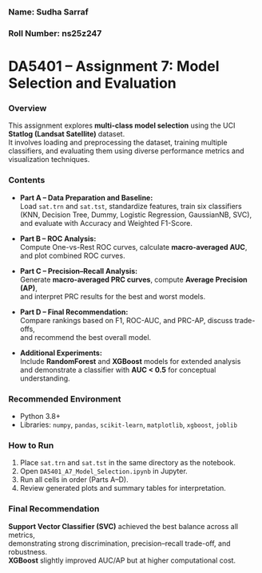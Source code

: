 ### Name: Sudha Sarraf
### Roll Number: ns25z247
# DA5401 – Assignment 7: Model Selection and Evaluation

### Overview
This assignment explores **multi-class model selection** using the UCI **Statlog (Landsat Satellite)** dataset.  
It involves loading and preprocessing the dataset, training multiple classifiers, and evaluating them using diverse performance metrics and visualization techniques.

### Contents
- **Part A – Data Preparation and Baseline:**  
  Load `sat.trn` and `sat.tst`, standardize features, train six classifiers  
  (KNN, Decision Tree, Dummy, Logistic Regression, GaussianNB, SVC),  
  and evaluate with Accuracy and Weighted F1-Score.

- **Part B – ROC Analysis:**  
  Compute One-vs-Rest ROC curves, calculate **macro-averaged AUC**, and plot combined ROC curves.

- **Part C – Precision–Recall Analysis:**  
  Generate **macro-averaged PRC curves**, compute **Average Precision (AP)**,  
  and interpret PRC results for the best and worst models.

- **Part D – Final Recommendation:**  
  Compare rankings based on F1, ROC-AUC, and PRC-AP, discuss trade-offs,  
  and recommend the best overall model.

- **Additional Experiments:**  
  Include **RandomForest** and **XGBoost** models for extended analysis  
  and demonstrate a classifier with **AUC < 0.5** for conceptual understanding.

### Recommended Environment
- Python 3.8+  
- Libraries: `numpy`, `pandas`, `scikit-learn`, `matplotlib`, `xgboost`, `joblib`

### How to Run
1. Place `sat.trn` and `sat.tst` in the same directory as the notebook.  
2. Open `DA5401_A7_Model_Selection.ipynb` in Jupyter.  
3. Run all cells in order (Parts A–D).  
4. Review generated plots and summary tables for interpretation.

### Final Recommendation
**Support Vector Classifier (SVC)** achieved the best balance across all metrics,  
demonstrating strong discrimination, precision–recall trade-off, and robustness.  
**XGBoost** slightly improved AUC/AP but at higher computational cost.

